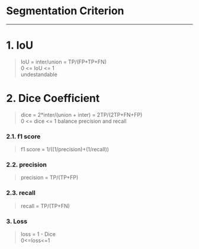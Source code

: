 # Segmentation Criterion

---

# 1. IoU
> IoU = inter/union = TP/(FP+TP+FN)<br>
0 <= IoU <= 1<br>
undestandable

# 2. Dice Coefficient
> dice = 2*inter/(union + inter) = 2TP/(2TP+FN+FP)<br>
0 <= dice <= 1
balance precision and recall

### 2.1. f1 score
> f1 score = 1/((1/precision)+(1/recall))
### 2.2. precision
> precision = TP/(TP+FP)
### 2.3. recall
> recall = TP/(TP+FN)

### 3. Loss
> loss = 1 - Dice<br>
0<=loss<=1